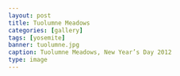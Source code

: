 ```yaml
---
layout: post
title: Tuolumne Meadows
categories: [gallery]
tags: [yosemite]
banner: tuolumne.jpg
caption: Tuolumne Meadows, New Year’s Day 2012
type: image
---
```

